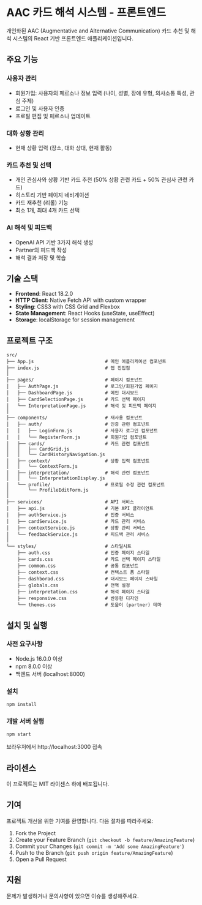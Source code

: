 # AAC 카드 해석 시스템 - 프론트엔드

개인화된 AAC (Augmentative and Alternative Communication) 카드 추천 및 해석 시스템의 React 기반 프론트엔드 애플리케이션입니다.

## 주요 기능

### 사용자 관리
- 회원가입: 사용자의 페르소나 정보 입력 (나이, 성별, 장애 유형, 의사소통 특성, 관심 주제)
- 로그인 및 사용자 인증
- 프로필 편집 및 페르소나 업데이트

### 대화 상황 관리
- 현재 상황 입력 (장소, 대화 상대, 현재 활동)

### 카드 추천 및 선택
- 개인 관심사와 상황 기반 카드 추천 (50% 상황 관련 카드 + 50% 관심사 관련 카드)
- 히스토리 기반 페이지 네비게이션
- 카드 재추천 (리롤) 기능
- 최소 1개, 최대 4개 카드 선택

### AI 해석 및 피드백
- OpenAI API 기반 3가지 해석 생성
- Partner의 피드백 작성
- 해석 결과 저장 및 학습

## 기술 스택

- **Frontend**: React 18.2.0
- **HTTP Client**: Native Fetch API with custom wrapper
- **Styling**: CSS3 with CSS Grid and Flexbox
- **State Management**: React Hooks (useState, useEffect)
- **Storage**: localStorage for session management

## 프로젝트 구조

```
src/
├── App.js                          # 메인 애플리케이션 컴포넌트
├── index.js                        # 앱 진입점
│
├── pages/                          # 페이지 컴포넌트
│   ├── AuthPage.js                 # 로그인/회원가입 페이지
│   ├── DashboardPage.js            # 메인 대시보드
│   ├── CardSelectionPage.js        # 카드 선택 페이지
│   └── InterpretationPage.js       # 해석 및 피드백 페이지
│
├── components/                     # 재사용 컴포넌트
│   ├── auth/                       # 인증 관련 컴포넌트
│   │   ├── LoginForm.js            # 사용자 로그인 컴포넌트
│   │   └── RegisterForm.js         # 회원가입 컴포넌트
│   ├── cards/                      # 카드 관련 컴포넌트
│   │   ├── CardGrid.js
│   │   └── CardHistoryNavigation.js
│   ├── context/                    # 상황 입력 컴포넌트
│   │   └── ContextForm.js
│   ├── interpretation/             # 해석 관련 컴포넌트
│   │   └── InterpretationDisplay.js   
│   └── profile/                    # 프로필 수정 관련 컴포넌트
│       └── ProfileEditForm.js
│
├── services/                       # API 서비스
│   ├── api.js                      # 기본 API 클라이언트
│   ├── authService.js              # 인증 서비스
│   ├── cardService.js              # 카드 관리 서비스
│   ├── contextService.js           # 상황 관리 서비스
│   └── feedbackService.js          # 피드백 관리 서비스
│
└── styles/                         # 스타일시트
    ├── auth.css                    # 인증 페이지 스타일
    ├── cards.css                   # 카드 선택 페이지 스타일
    ├── common.css                  # 공통 컴포넌트
    ├── context.css                 # 컨텍스트 폼 스타일
    ├── dashborad.css               # 대시보드 페이지 스타일
    ├── globals.css                 # 전역 설정
    ├── interpretation.css          # 해석 페이지 스타일
    ├── responsive.css              # 반응현 디자인
    └── themes.css                  # 도움이 (partner) 테마

```

## 설치 및 실행

### 사전 요구사항
- Node.js 16.0.0 이상
- npm 8.0.0 이상
- 백엔드 서버 (localhost:8000)

### 설치
```bash
npm install
```

### 개발 서버 실행
```bash
npm start
```
브라우저에서 http://localhost:3000 접속

## 라이센스

이 프로젝트는 MIT 라이센스 하에 배포됩니다.

## 기여

프로젝트 개선을 위한 기여를 환영합니다. 다음 절차를 따라주세요:

1. Fork the Project
2. Create your Feature Branch (`git checkout -b feature/AmazingFeature`)
3. Commit your Changes (`git commit -m 'Add some AmazingFeature'`)
4. Push to the Branch (`git push origin feature/AmazingFeature`)
5. Open a Pull Request

## 지원

문제가 발생하거나 문의사항이 있으면 이슈를 생성해주세요.